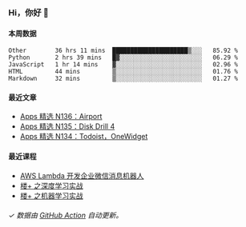 ### Hi，你好 👋

#### 本周数据

<!--START_SECTION:waka-->
```text
Other        36 hrs 11 mins  █████████████████████▒░░░   85.92 % 
Python       2 hrs 39 mins   █▓░░░░░░░░░░░░░░░░░░░░░░░   06.29 % 
JavaScript   1 hr 14 mins    ▓░░░░░░░░░░░░░░░░░░░░░░░░   02.96 % 
HTML         44 mins         ▒░░░░░░░░░░░░░░░░░░░░░░░░   01.76 % 
Markdown     32 mins         ▒░░░░░░░░░░░░░░░░░░░░░░░░   01.27 % 
```
<!--END_SECTION:waka-->

#### 最近文章

<!-- BLOG:START -->
- [Apps 精选 N136：Airport](http://huhuhang.com/post/product-hunt/product-hunt-n136)
- [Apps 精选 N135：Disk Drill 4](http://huhuhang.com/post/product-hunt/product-hunt-n135)
- [Apps 精选 N134：Todoist，OneWidget](http://huhuhang.com/post/product-hunt/product-hunt-n134)
<!-- BLOG:END -->

#### 最近课程

<!-- SYL:START -->
- [AWS Lambda 开发企业微信消息机器人](https://lanqiao.cn/courses/2868)
- [楼+ 之深度学习实战](https://lanqiao.cn/courses/2617)
- [楼+ 之机器学习实战](https://lanqiao.cn/courses/2616)
<!-- SYL:END -->

###### ✓ 数据由 [GitHub Action](https://github.com/huhuhang/huhuhang/actions) 自动更新。

